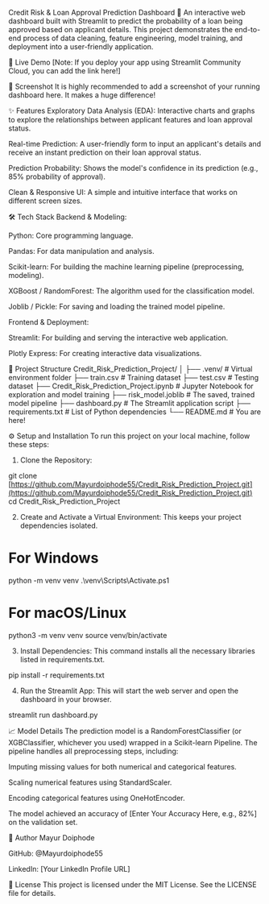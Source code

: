 Credit Risk & Loan Approval Prediction Dashboard 🏦
An interactive web dashboard built with Streamlit to predict the probability of a loan being approved based on applicant details. This project demonstrates the end-to-end process of data cleaning, feature engineering, model training, and deployment into a user-friendly application.

🚀 Live Demo
[Note: If you deploy your app using Streamlit Community Cloud, you can add the link here!]

📸 Screenshot
It is highly recommended to add a screenshot of your running dashboard here. It makes a huge difference!

✨ Features
Exploratory Data Analysis (EDA): Interactive charts and graphs to explore the relationships between applicant features and loan approval status.

Real-time Prediction: A user-friendly form to input an applicant's details and receive an instant prediction on their loan approval status.

Prediction Probability: Shows the model's confidence in its prediction (e.g., 85% probability of approval).

Clean & Responsive UI: A simple and intuitive interface that works on different screen sizes.

🛠️ Tech Stack
Backend & Modeling:

Python: Core programming language.

Pandas: For data manipulation and analysis.

Scikit-learn: For building the machine learning pipeline (preprocessing, modeling).

XGBoost / RandomForest: The algorithm used for the classification model.

Joblib / Pickle: For saving and loading the trained model pipeline.

Frontend & Deployment:

Streamlit: For building and serving the interactive web application.

Plotly Express: For creating interactive data visualizations.

📂 Project Structure
Credit_Risk_Prediction_Project/
│
├── .venv/                  # Virtual environment folder
├── train.csv               # Training dataset
├── test.csv                # Testing dataset
├── Credit_Risk_Prediction_Project.ipynb  # Jupyter Notebook for exploration and model training
├── risk_model.joblib       # The saved, trained model pipeline
├── dashboard.py            # The Streamlit application script
├── requirements.txt        # List of Python dependencies
└── README.md               # You are here!

⚙️ Setup and Installation
To run this project on your local machine, follow these steps:

1. Clone the Repository:

git clone [https://github.com/Mayurdoiphode55/Credit_Risk_Prediction_Project.git](https://github.com/Mayurdoiphode55/Credit_Risk_Prediction_Project.git)
cd Credit_Risk_Prediction_Project

2. Create and Activate a Virtual Environment:
This keeps your project dependencies isolated.

# For Windows
python -m venv venv
.\venv\Scripts\Activate.ps1

# For macOS/Linux
python3 -m venv venv
source venv/bin/activate

3. Install Dependencies:
This command installs all the necessary libraries listed in requirements.txt.

pip install -r requirements.txt

4. Run the Streamlit App:
This will start the web server and open the dashboard in your browser.

streamlit run dashboard.py

📈 Model Details
The prediction model is a RandomForestClassifier (or XGBClassifier, whichever you used) wrapped in a Scikit-learn Pipeline. The pipeline handles all preprocessing steps, including:

Imputing missing values for both numerical and categorical features.

Scaling numerical features using StandardScaler.

Encoding categorical features using OneHotEncoder.

The model achieved an accuracy of [Enter Your Accuracy Here, e.g., 82%] on the validation set.

👤 Author
Mayur Doiphode

GitHub: @Mayurdoiphode55

LinkedIn: [Your LinkedIn Profile URL]

📄 License
This project is licensed under the MIT License. See the LICENSE file for details.
